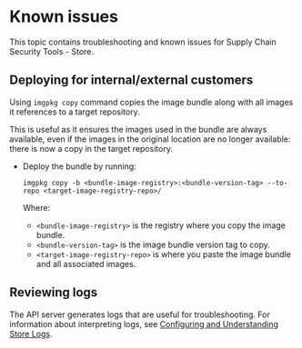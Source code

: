 # Known issues

This topic contains troubleshooting and known issues for Supply Chain Security Tools - Store.

## <a id='deploy-intcust'></a>Deploying for internal/external customers

Using `imgpkg copy` command copies the image bundle along with all images it references to a target
repository.

This is useful as it ensures the images used in the bundle are always available, even if the
images in the original location are no longer available: there is now a copy in the target
repository.

* Deploy the bundle by running:

    ```
    imgpkg copy -b <bundle-image-registry>:<bundle-version-tag> --to-repo <target-image-registry-repo>/
    ```
    Where:

    - `<bundle-image-registry>` is the registry where you copy the image bundle.
    - `<bundle-version-tag>` is the image bundle version tag to copy.
    - `<target-image-registry-repo>` is where you paste the image bundle and all associated images.

## <a id='review-logs'></a>Reviewing logs

The API server generates logs that are useful for troubleshooting. For information about interpreting logs, see [Configuring and Understanding Store Logs](logs.md).
